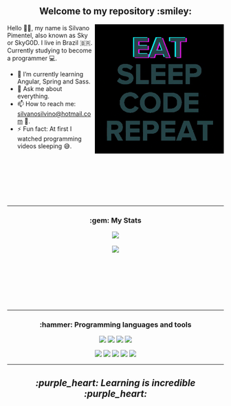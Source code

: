 <h2 align="center" >Welcome to my repository :smiley:</h2>


<img width=300 align="right"  src="programming.gif" />

Hello 👋🏾, my name is Silvano Pimentel, also known as Sky or SkyG0D. I live in Brazil :brazil:.
Currently studying to become a programmer :computer:.

- 🌱 I’m currently learning Angular, Spring and Sass.
- 💬 Ask me about everything.
- 📫 How to reach me: silvanosilvino@hotmail.com :email:.
- ⚡ Fun fact: At first I watched programming videos sleeping :sweat_smile:.


<br />
<br />
<br />
<br />
<br />
<br />

---

<h3 align="center" >:gem: My Stats</h3>

<p align="center" >
  <a href="https://github.com/SkyG0D/github-readme-stats)" >
    <img src="https://github-readme-stats.vercel.app/api/top-langs/?username=SkyG0D&show_icons=true&theme=dracula&layout=compact" />
  </a>
</p>

<p align="center" >
  <a href="https://github.com/SkyG0D/github-readme-stats)" >
    <img src="https://github-readme-stats.vercel.app/api?username=SkyG0D&show_icons=true&theme=dracula" />
  </a>
</p>

<br />
<br />
<br />
<br />
<br />
<br />

---

<h3 align="center" >:hammer: Programming languages and tools</h3>

<p>
  
   <p align="center">
    <img src="https://img.shields.io/badge/-Java-FF6E96?&logo=Java&logoColor=fff" />
    <img src="https://img.shields.io/badge/-Spring-7B1FA2?&logo=Spring&logoColor=fff" />
    <img src="https://img.shields.io/badge/-JavaScript-FF6E96?&logo=JavaScript&logoColor=fff" />
    <img src="https://img.shields.io/badge/-TypeScript-7B1FA2?&logo=TypeScript&logoColor=fff" />
   </p>
  
   <p align="center">
    <img src="https://img.shields.io/badge/-HTML5-FF6E96?&logo=HTML5&logoColor=fff" />
    <img src="https://img.shields.io/badge/-CSS3-FF6E96?&logo=CSS3&logoColor=fff" />
    <img src="https://img.shields.io/badge/-Sass-7B1FA2?&logo=Sass&logoColor=fff" />
    <img src="https://img.shields.io/badge/-MySql-7B1FA2?&logo=MySql&logoColor=fff" />
    <img src="https://img.shields.io/badge/-Git-7B1FA2?&logo=Git&logoColor=fff" />
   </p>
<p>

---

<h2 align="center" ><i>:purple_heart: Learning is incredible :purple_heart:</i></h2>

<!--
**SkyG0D/SkyG0D** is a ✨ _special_ ✨ repository because its `README.md` (this file) appears on your GitHub profile.

Here are some ideas to get you started:

- 🌱 I’m currently learning ...
- 👯 I’m looking to collaborate on ...
- 🤔 I’m looking for help with ...
- 💬 Ask me about ...
- 📫 How to reach me: ...
- 😄 Pronouns: ...
- ⚡ Fun fact: ...
-->
